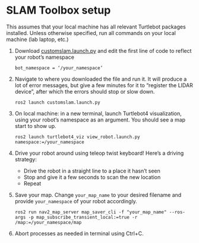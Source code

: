 # SLAM Toolbox setup
This assumes that your local machine has all relevant Turtlebot packages installed. Unless otherwise specified, run all commands on your local machine (lab laptop, etc.)

1) Download [customslam.launch.py](./customslam.launch.py) and edit the first line of code to reflect your robot’s namespace

       bot_namespace = ‘/your_namespace’


2) Navigate to where you downloaded the file and run it. It will produce a lot of error messages, but give a few minutes for it to “register the LIDAR device”, after which the errors should stop or slow down.

       ros2 launch customslam.launch.py


3) On local machine: in a new terminal, launch Turtlebot4 visualization, using your robot’s namespace as an argument. You should see a map start to show up.

       ros2 launch turtlebot4_viz view_robot.launch.py namespace:=/your_namespace

4) Drive your robot around using teleop twist keyboard! Here’s a driving strategy:
    - Drive the robot in a straight line to a place it hasn’t seen
    - Stop and give it a few seconds to scan the new location
    - Repeat

5) Save your map. Change `your_map_name` to your desired filename and provide `your_namespace` of your robot accordingly.

       ros2 run nav2_map_server map_saver_cli -f "your_map_name" --ros-args -p map_subscribe_transient_local:=true -r /map:=/your_namespace/map

6) Abort processes as needed in terminal using Ctrl+C.
